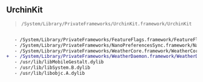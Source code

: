 ## UrchinKit

> `/System/Library/PrivateFrameworks/UrchinKit.framework/UrchinKit`

```diff

   - /System/Library/PrivateFrameworks/FeatureFlags.framework/FeatureFlags
   - /System/Library/PrivateFrameworks/NanoPreferencesSync.framework/NanoPreferencesSync
   - /System/Library/PrivateFrameworks/WeatherCore.framework/WeatherCore
+  - /System/Library/PrivateFrameworks/WeatherDaemon.framework/WeatherDaemon
   - /usr/lib/libMobileGestalt.dylib
   - /usr/lib/libSystem.B.dylib
   - /usr/lib/libobjc.A.dylib

```
